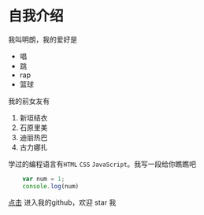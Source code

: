 # 自我介绍
我叫明朗，我的爱好是

* 唱
* 跳
* rap
* 篮球

我的前女友有

1. 新垣结衣  
2. 石原里美  
3. 迪丽热巴  
4. 古力娜扎  

学过的编程语言有`HTML` `CSS`   `JavaScript`。我写一段给你瞧瞧吧  
```js
    var num = 1;
    console.log(num)
```

[点击](https://github.com/minglang197) 进入我的github，欢迎 star 我

